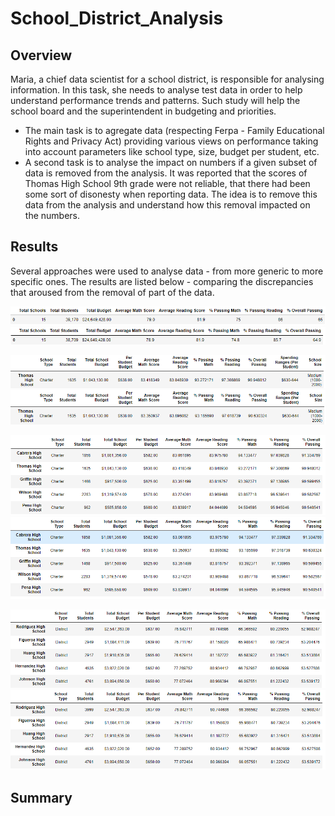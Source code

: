 # School_District_Analysis

## Overview
Maria, a chief data scientist for a school district, is responsible for analysing information. In this task, she needs to analyse test data in order to help understand performance trends and patterns. Such study will help the school board and the superintendent in budgeting and priorities. 
* The main task is to agregate data (respecting Ferpa - Family Educational Rights and Privacy Act) providing various views on performance taking into account parameters like school type, size, budget per student, etc.
* A second task is to analyse the impact on numbers if a given subset of data is removed from the analysis. It was reported that the scores of Thomas High School 9th grade were not reliable, that there had been some sort of disonesty when reporting data. The idea is to remove this data from the analysis and understand how this removal impacted on the numbers.

## Results
Several approaches were used to analyse data - from more generic to more specific ones. The results are listed below - comparing the discrepancies that aroused from the removal of part of the data.

![district_summary_complete](/resources/district_summary_complete.png)
![district_summary_without_Thomas9th](/resources/district_summary_without_Thomas9th.png)


![school_summary_complete](/resources/school_summary_complete.png)
![school_summary_without_Thomas9th](/resources/school_summary_without_Thomas9th.png)


![top_5_complete](/resources/top_5_complete.png)
![top_5_without_Thomas9th](/resources/top_5_without_Thomas9th.png)


![bottom_5_complete](/resources/bottom_5_complete.png)
![bottom_5_without_Thomas9th](/resources/bottom_5_without_Thomas9th.png)

## Summary

